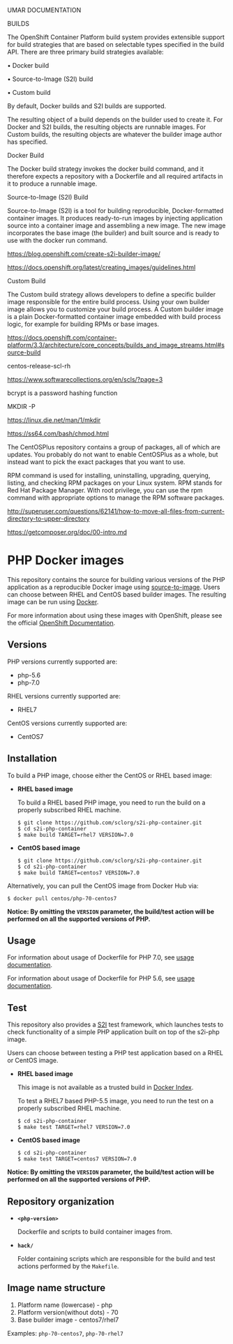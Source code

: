 
UMAR DOCUMENTATION



BUILDS

The OpenShift Container Platform build system provides extensible support for build strategies that are based on selectable types specified in the build API. There are three primary build strategies available:


•	Docker build

•	Source-to-Image (S2I) build

•	Custom build

By default, Docker builds and S2I builds are supported.

The resulting object of a build depends on the builder used to create it. For Docker and S2I builds, the resulting objects are runnable images. For Custom builds, the resulting objects are whatever the builder image author has specified.

Docker Build

The Docker build strategy invokes the docker build command, and it therefore expects a repository with a Dockerfile and all required artifacts in it to produce a runnable image.

Source-to-Image (S2I) Build

Source-to-Image (S2I) is a tool for building reproducible, Docker-formatted container images. It produces ready-to-run images by injecting application source into a container image and assembling a new image. The new image incorporates the base image (the builder) and built source and is ready to use with the docker run command. 

https://blog.openshift.com/create-s2i-builder-image/

https://docs.openshift.org/latest/creating_images/guidelines.html

Custom Build

The Custom build strategy allows developers to define a specific builder image responsible for the entire build process. Using your own builder image allows you to customize your build process.
A Custom builder image is a plain Docker-formatted container image embedded with build process logic, for example for building RPMs or base images.

https://docs.openshift.com/container-platform/3.3/architecture/core_concepts/builds_and_image_streams.html#source-build

centos-release-scl-rh

https://www.softwarecollections.org/en/scls/?page=3

bcrypt is a password hashing function 

MKDIR -P

https://linux.die.net/man/1/mkdir

https://ss64.com/bash/chmod.html

The CentOSPlus repository contains a group of packages, all of which are updates. You probably do not want to enable CentOSPlus as a whole, but instead want to pick the exact packages that you want to use.


RPM command is used for installing, uninstalling, upgrading, querying, listing, and checking RPM packages on your Linux system.
RPM stands for Red Hat Package Manager.
With root privilege, you can use the rpm command with appropriate options to manage the RPM software packages.


http://superuser.com/questions/62141/how-to-move-all-files-from-current-directory-to-upper-directory

https://getcomposer.org/doc/00-intro.md










































































PHP Docker images
=================

This repository contains the source for building various versions of
the PHP application as a reproducible Docker image using
[source-to-image](https://github.com/openshift/source-to-image).
Users can choose between RHEL and CentOS based builder images.
The resulting image can be run using [Docker](http://docker.io).

For more information about using these images with OpenShift, please see the
official [OpenShift Documentation](https://docs.openshift.org/latest/using_images/s2i_images/php.html).

Versions
---------------
PHP versions currently supported are:
* php-5.6
* php-7.0

RHEL versions currently supported are:
* RHEL7

CentOS versions currently supported are:
* CentOS7


Installation
---------------
To build a PHP image, choose either the CentOS or RHEL based image:
*  **RHEL based image**

    To build a RHEL based PHP image, you need to run the build on a properly
    subscribed RHEL machine.

    ```
    $ git clone https://github.com/sclorg/s2i-php-container.git
    $ cd s2i-php-container
    $ make build TARGET=rhel7 VERSION=7.0
    ```

*  **CentOS based image**
    ```
    $ git clone https://github.com/sclorg/s2i-php-container.git
    $ cd s2i-php-container
    $ make build TARGET=centos7 VERSION=7.0
    ```

Alternatively, you can pull the CentOS image from Docker Hub via:

    $ docker pull centos/php-70-centos7

**Notice: By omitting the `VERSION` parameter, the build/test action will be performed
on all the supported versions of PHP.**


Usage
---------------------------------

For information about usage of Dockerfile for PHP 7.0,
see [usage documentation](7.0/README.md).

For information about usage of Dockerfile for PHP 5.6,
see [usage documentation](5.6/README.md).

Test
---------------------
This repository also provides a [S2I](https://github.com/openshift/source-to-image) test framework,
which launches tests to check functionality of a simple PHP application built on top of the s2i-php image.

Users can choose between testing a PHP test application based on a RHEL or CentOS image.

*  **RHEL based image**

    This image is not available as a trusted build in [Docker Index](https://index.docker.io).

    To test a RHEL7 based PHP-5.5 image, you need to run the test on a properly
    subscribed RHEL machine.

    ```
    $ cd s2i-php-container
    $ make test TARGET=rhel7 VERSION=7.0
    ```

*  **CentOS based image**

    ```
    $ cd s2i-php-container
    $ make test TARGET=centos7 VERSION=7.0
    ```

**Notice: By omitting the `VERSION` parameter, the build/test action will be performed
on all the supported versions of PHP.**


Repository organization
------------------------
* **`<php-version>`**

    Dockerfile and scripts to build container images from.

* **`hack/`**

    Folder containing scripts which are responsible for the build and test actions performed by the `Makefile`.

Image name structure
------------------------

1. Platform name (lowercase) - php
2. Platform version(without dots) - 70
3. Base builder image - centos7/rhel7

Examples: `php-70-centos7`, `php-70-rhel7`


